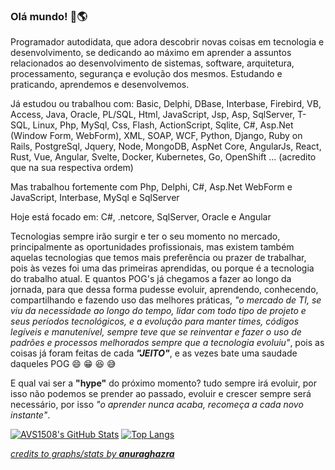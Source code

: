 ### Olá mundo! 🤙🌎

<!--
**taranttini/taranttini** is a ✨ _special_ ✨ repository because its `README.md` (this file) appears on your GitHub profile.

Here are some ideas to get you started:

- 🔭 I’m currently working on ...
- 🌱 I’m currently learning ...
- 👯 I’m looking to collaborate on ...
- 🤔 I’m looking for help with ...
- 💬 Ask me about ...
- 📫 How to reach me: ...
- 😄 Pronouns: ...
- ⚡ Fun fact: ...
-->

Programador autodidata, que adora descobrir novas coisas em tecnologia e desenvolvimento, se dedicando ao máximo em aprender a assuntos relacionados ao desenvolvimento de sistemas, software, arquitetura, processamento, segurança e evolução dos mesmos. Estudando e praticando, aprendemos e desenvolvemos.

Já estudou ou trabalhou com: Basic, Delphi, DBase, Interbase, Firebird, VB, Access, Java, Oracle, PL/SQL, Html, JavaScript, Jsp, Asp, SqlServer, T-SQL, Linux, Php, MySql, Css, Flash, ActionScript, Sqlite, C#, Asp.Net (Window Form, WebForm), XML, SOAP, WCF, Python, Django, Ruby on Rails, PostgreSql, Jquery, Node, MongoDB, AspNet Core,  AngularJs, React, Rust, Vue, Angular, Svelte, Docker, Kubernetes, Go, OpenShift ... (acredito que na sua respectiva ordem)

Mas trabalhou fortemente com Php, Delphi, C#, Asp.Net WebForm e JavaScript, Interbase, MySql e SqlServer

Hoje está focado em: C#, .netcore, SqlServer, Oracle e Angular

Tecnologias sempre irão surgir e ter o seu momento no mercado, principalmente as oportunidades profissionais, mas existem também aquelas tecnologias que temos mais preferência ou prazer de trabalhar, pois às vezes foi uma das primeiras aprendidas, ou porque é a tecnologia do trabalho atual. E quantos POG's já chegamos a fazer ao longo da jornada, para que dessa forma pudesse evoluir, aprendendo, conhecendo, compartilhando e fazendo uso das melhores práticas, *"o mercado de TI, se viu da necessidade ao longo do tempo, lidar com todo tipo de projeto e seus períodos tecnológicos, e a evolução para manter times, códigos legíveis e manutenível, sempre teve que se reinventar e fazer o uso de padrões e processos melhorados sempre que a tecnologia evoluiu"*, pois as coisas já foram feitas de cada ***"JEITO"***, e as vezes bate uma saudade daqueles POG 😄 😁 😆 😅

E qual vai ser a **"hype"** do próximo momento? tudo sempre irá evoluir, por isso não podemos se prender ao passado, evoluir e crescer sempre será necessário, por isso *"o aprender nunca acaba, recomeça a cada novo instante"*.

[![AVS1508's GitHub Stats](https://github-readme-stats.vercel.app/api?username=taranttini&show_icons=true&hide=issues,contribs&theme=buefy)](https://github.com/taranttini)
[![Top Langs](https://github-readme-stats.vercel.app/api/top-langs/?username=taranttini&layout=compact&langs_count=6&count_private=true&include_all_commits=true&show_icons=true&theme=buefy)](https://github.com/taranttini)

[*credits to graphs/stats by **anuraghazra***](https://github.com/anuraghazra/github-readme-stats)
